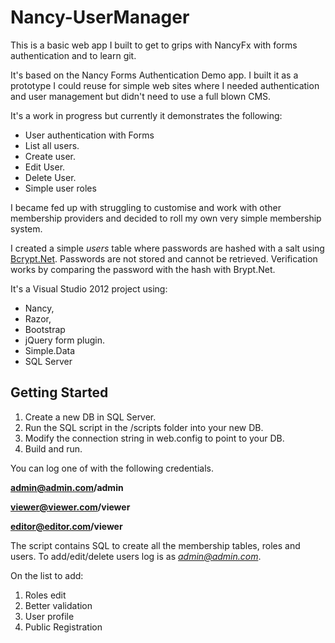 Nancy-UserManager
=================
This is a basic web app I built to get to grips with NancyFx with forms authentication and to learn git.

It's based on the Nancy Forms Authentication Demo app. I built it as a prototype I could reuse for simple web sites where I needed authentication and user management but didn't need to use a full blown CMS.

It's a work in progress but currently it demonstrates the following:

- User authentication with Forms
- List all users.
- Create user.
- Edit User.
- Delete User.
- Simple user roles

I became fed up with struggling to customise and work with other membership providers and decided to roll my own very simple membership system. 

I created a simple *users* table where passwords are hashed with a salt using [Bcrypt.Net](http://bcrypt.codeplex.com/ "Bcrypt.Net").
Passwords are not stored and cannot be retrieved. Verification works by comparing the password with the hash with Brypt.Net.

It's a Visual Studio 2012 project using:

- Nancy, 
- Razor, 
- Bootstrap 
- jQuery form plugin.
- Simple.Data
- SQL Server

## Getting Started  ##

1. Create a new DB in SQL Server.
1. Run the SQL script in the /scripts folder into your new DB.
1. Modify the connection string in web.config to point to your DB.
1. Build and run.

You can log one of with the following credentials.

**admin@admin.com/admin**

**viewer@viewer.com/viewer**

**editor@editor.com/viewer**

The script contains SQL to create all the membership tables, roles and users. To add/edit/delete users log is as *admin@admin.com*.

On the list to add:  

1. Roles edit
1. Better validation
1. User profile
1. Public Registration